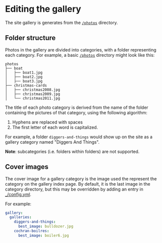 # Editing the gallery

The site gallery is generates from the
[`/photos`](https://github.com/wmb-heavyhaulage/wmb-heavyhaulage.co.uk/tree/master/photos)
directory.

## Folder structure

Photos in the gallery are divided into categories, with a folder representing
each category. For example, a basic
[`/photos`](https://github.com/wmb-heavyhaulage/wmb-heavyhaulage.co.uk/tree/master/photos)
directory might look like this:

```
photos
├── boat
│   ├── boat1.jpg
│   ├── boat2.jpg
│   ├── boat3.jpg
├── christmas-cards
│   ├── christmas2008.jpg
│   ├── christmas2009.jpg
│   └── christmas2011.jpg
```

The title of each photo category is derived from the name of the folder
containing the pictures of that category, using the following algorithm:

1. Hyphens are replaced with spaces
2. The first letter of each word is capitalized.

For example, a folder `diggers-and-things` would show up on the site as a
gallery category named "Diggers And Things".

**Note**: subcategories (i.e. folders within folders) are not supported.

## Cover images

The cover image for a gallery category is the image used the represent the
category on the gallery index page. By default, it is the last image in the
category directory, but this may be overridden by adding an entry in
[_/config.yml](https://github.com/wmb-heavyhaulage/wmb-heavyhaulage.co.uk/blob/master/_config.yml).

For example:

```yaml
gallery:
  galleries:
    diggers-and-things:
      best_image: bulldozer.jpg
    cochran-boilres:
      best_image: boiler6.jpg
```
